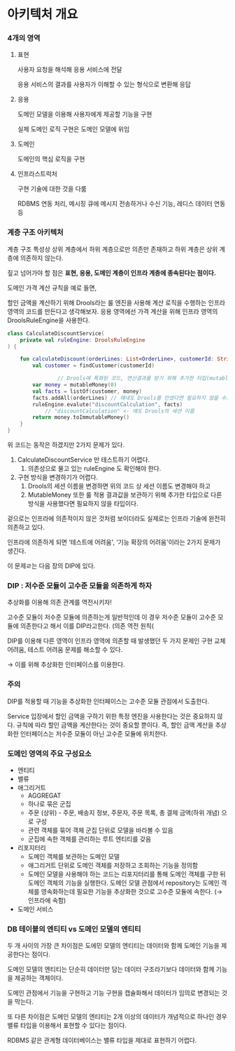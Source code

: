 # 아키텍처 개요

### 4개의 영역

1. 표현
    
    사용자 요청을 해석해 응용 서비스에 전달
    
    응용 서비스의 결과를 사용자가 이해할 수 있는 형식으로 변환해 응답
    
2. 응용
    
    도메인 모델을 이용해 사용자에게 제공할 기능을 구현
    
    실제 도메인 로직 구현은 도메인 모델에 위임
    
3. 도메인
    
    도메인의 핵심 로직을 구현
    
4. 인프라스트럭처
    
    구현 기술에 대한 것을 다룸
    
    RDBMS 연동 처리, 메시징 큐에 메시지 전송하거나 수신 기능, 레디스 데이터 연동 등
    

### 계층 구조 아키텍처

계층 구조 특성상 상위 계층에서 하위 계층으로만 의존만 존재하고 하위 계층은 상위 계층에 의존하지 않는다.

짚고 넘어가야 할 점은 **표현, 응용, 도메인 계층이 인프라 계층에 종속된다는 점이다.**

도메인 가격 계산 규칙을 예로 들면,

할인 금액을 계산하기 위해 Drools라는 룰 엔진을 사용해 계산 로직을 수행하는 인프라 영역의 코드를 만든다고 생각해보자. 응용 영역에선 가격 계산을 위해 인프라 영역의 DroolsRuleEngine을 사용한다.

```kotlin
class CalculateDiscountService(
    private val ruleEngine: DroolsRuleEngine
) {

    fun calculateDiscount(orderLines: List<OrderLine>, customerId: String): Money {
        val customer = findCustomer(customerId)

				// Drools에 특화된 코드, 연산결과를 받기 위해 추가한 타입(mutableMoney)
        var money = mutableMoney(0)
        val facts = listOf(customer, money)
        facts.addAll(orderLines) // 얘네도 Drools를 안썼다면 필요하지 않을 수도 있는 리스트
        ruleEngine.evalute("discountCalculation", facts)
			// "discountCalculation" <- 얘도 Drools의 세션 이름
        return money.toImmutableMoney()
    }
}
```

위 코드는 동작은 하겠지만 2가지 문제가 있다.

1. CalculateDiscountService 만 테스트하기 어렵다. 
    1. 의존성으로 물고 있는 ruleEngine 도 확인해야 한다.
2. 구현 방식을 변경하기가 어렵다.
    1. Drools의 세션 이름을 변경하면 위의 코드 상 세션 이름도 변경해야 하고
    2. MutableMoney 또한 룰 적용 결과값을 보관하기 위해 추가한 타입으로 다른 방식을 사용했다면 필요하지 않을 타입이다.
    

겉으로는 인프라에 의존적이지 않은 것처럼 보이더라도 실제로는 인프라 기술에 완전히 의존하고 있다. 

인프라에 의존하게 되면 ‘테스트에 어려움', ‘기능 확장의 어려움'이라는 2가지 문제가 생긴다.

이 문제ㄹ는 다음 장의 DIP에 있다.

### DIP : 저수준 모듈이 고수준 모듈을 의존하게 하자

추상화를 이용해 의존 관계를 역전시키자!

고수준 모듈이 저수준 모듈에 의존하는게 일반적인데 이 경우 저수준 모듈이 고수준 모듈에 의존한다고 해서 이를 DIP라고한다. (의존 역전 원칙(

DIP를 이용해 다른 영역이 인프라 영역에 의존할 때 발생했던 두 가지 문제인 구현 교체 어려움, 테스트 어려움 문제를 해소할 수 있다.

→ 이를 위해 추상화한 인터페이스를 이용한다.

### 주의

DIP를 적용할 때 기능을 추상화한 인터페이스는 고수준 모듈 관점에서 도출한다. 

Service 입장에서 할인 금액을 구하기 위한 특정 엔진을 사용한다는 것은 중요하지 않다. 규칙에 따라 할인 금액을 계산한다는 것이 중요할 뿐이다. 즉, 할인 금액 계산을 추상화한 인터페이스는 저수준 모듈이 아닌 고수준 모듈에 위치한다.

### 도메인 영역의 주요 구성요소

- 엔티티
- 밸류
- 애그리거트
    - AGGREGAT
    - 하나로 묶은 군집
    - 주문 (상위) - 주문, 배송지 정보, 주문자, 주문 목록, 총 결제 금액(하위 개념) 으로 구성
    - 관련 객체를 묶어 객체 군집 단위로 모델을 바라볼 수 있음
    - 군집에 속한 객체를 관리하는 루트 엔티티를 갖음
- 리포지터리
    - 도메인 객체를 보관하는 도메인 모델
    - 애그리거트 단위로 도메인 객체를 저장하고 조회하는 기능을 정의함
    - 도메인 모델을 사용해야 하는 코드는 리포지터리를 통해 도메인 객체를 구한 뒤 도메인 객체의 기능을 실행한다. 도메인 모델 관점에서 repository는 도메인 객체를 영속화하는데 필요한 기능을 추상화한 것으로 고수준 모듈에 속한다. (→ 인프라에 속함)
- 도메인 서비스

### DB 테이블의 엔티티 vs 도메인 모델의 엔티티

두 개 사이의 가장 큰 차이점은 도에민 모델의 엔티티는 데이터와 함께 도메인 기능을 제공한다는 점이다.

도메인 모델의 엔티티는 단순히 데이터만 담는 데이터 구조라기보다 데이터와 함께 기능을 제공하는 객체이다. 

도메인 관점에서 기능을 구현하고 기능 구현을 캡슐화해서 데이터가 임의로 변경되는 것을 막는다.

또 다른 차이점은 도메인 모델의 엔티티는 2개 이상의 데이터가 개념적으로 하나인 경우 밸류 타입을 이용해서 표현할 수 있다는 점이다. 

RDBMS 같은 관계형 데이터베이스는 밸류 타입을 제대로 표현하기 어렵다.